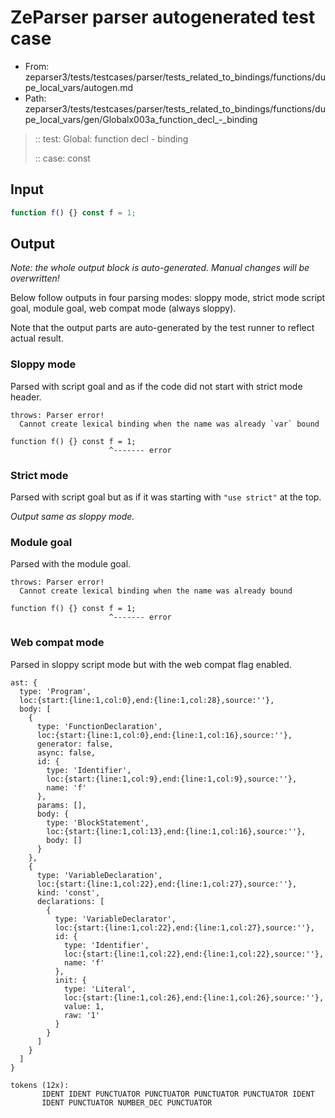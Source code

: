 # ZeParser parser autogenerated test case

- From: zeparser3/tests/testcases/parser/tests_related_to_bindings/functions/dupe_local_vars/autogen.md
- Path: zeparser3/tests/testcases/parser/tests_related_to_bindings/functions/dupe_local_vars/gen/Globalx003a_function_decl_-_binding

> :: test: Global: function decl - binding
>
> :: case: const

## Input


`````js
function f() {} const f = 1;
`````

## Output

_Note: the whole output block is auto-generated. Manual changes will be overwritten!_

Below follow outputs in four parsing modes: sloppy mode, strict mode script goal, module goal, web compat mode (always sloppy).

Note that the output parts are auto-generated by the test runner to reflect actual result.

### Sloppy mode

Parsed with script goal and as if the code did not start with strict mode header.

`````
throws: Parser error!
  Cannot create lexical binding when the name was already `var` bound

function f() {} const f = 1;
                      ^------- error
`````

### Strict mode

Parsed with script goal but as if it was starting with `"use strict"` at the top.

_Output same as sloppy mode._

### Module goal

Parsed with the module goal.

`````
throws: Parser error!
  Cannot create lexical binding when the name was already bound

function f() {} const f = 1;
                      ^------- error
`````


### Web compat mode

Parsed in sloppy script mode but with the web compat flag enabled.

`````
ast: {
  type: 'Program',
  loc:{start:{line:1,col:0},end:{line:1,col:28},source:''},
  body: [
    {
      type: 'FunctionDeclaration',
      loc:{start:{line:1,col:0},end:{line:1,col:16},source:''},
      generator: false,
      async: false,
      id: {
        type: 'Identifier',
        loc:{start:{line:1,col:9},end:{line:1,col:9},source:''},
        name: 'f'
      },
      params: [],
      body: {
        type: 'BlockStatement',
        loc:{start:{line:1,col:13},end:{line:1,col:16},source:''},
        body: []
      }
    },
    {
      type: 'VariableDeclaration',
      loc:{start:{line:1,col:22},end:{line:1,col:27},source:''},
      kind: 'const',
      declarations: [
        {
          type: 'VariableDeclarator',
          loc:{start:{line:1,col:22},end:{line:1,col:27},source:''},
          id: {
            type: 'Identifier',
            loc:{start:{line:1,col:22},end:{line:1,col:22},source:''},
            name: 'f'
          },
          init: {
            type: 'Literal',
            loc:{start:{line:1,col:26},end:{line:1,col:26},source:''},
            value: 1,
            raw: '1'
          }
        }
      ]
    }
  ]
}

tokens (12x):
       IDENT IDENT PUNCTUATOR PUNCTUATOR PUNCTUATOR PUNCTUATOR IDENT
       IDENT PUNCTUATOR NUMBER_DEC PUNCTUATOR
`````

